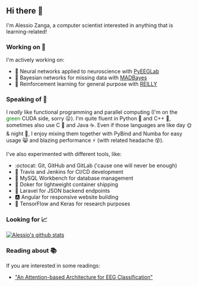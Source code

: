 ## Hi there 👋

I'm Alessio Zanga, a computer scientist interested in anything that is learning-related!  

### Working on :construction_worker:

I'm actively working on:

- :brain: Neural networks applied to neuroscience with [PyEEGLab](https://github.com/AlessioZanga/PyEEGLab)
- :crystal_ball: Bayesian networks for missing data with [MADBayes](https://github.com/madlabunimib/MADBayes)
- :robot: Reinforcement learning for general purpose with [REILLY](https://github.com/CavenaghiEmanuele/REILLY)

### Speaking of :speech_balloon:

I *really* like functional programming and parallel computing (I'm on the <span style="color:green">green</span> CUDA side, sorry :stuck_out_tongue:). I'm quite fluent in Python :snake: and C++ :wrench:, sometimes also use C :hammer: and Java :coffee:. Even if those languages are like day :sun_with_face: & night :first_quarter_moon_with_face:, I enjoy mixing them together with PyBind and Numba for easy usage :smile_cat: and blazing performance :zap: (with related headache :dizzy_face:).

I've also experimented with different tools, like:

- :octocat: Git, GitHub and GitLab ('cause one will never be enough)
- :rocket: Travis and Jenkins for CI/CD development
- :dolphin: MySQL Workbench for database management
- :whale2: Doker for lightweight container shipping
- :office: Laravel for JSON backend endpoints
- :a: Angular for responsive website building
- :dart: TensorFlow and Keras for research purposes

### Looking for :chart_with_upwards_trend:

[![Alessio's github stats](https://github-readme-stats.vercel.app/api?username=AlessioZanga&show_icons=true)](https://github.com/anuraghazra/github-readme-stats)

### Reading about :books:

If you are interested in some readings:

- ["An Attention-based Architecture for EEG Classification"](https://doi.org/10.5220/0008953502140219)
